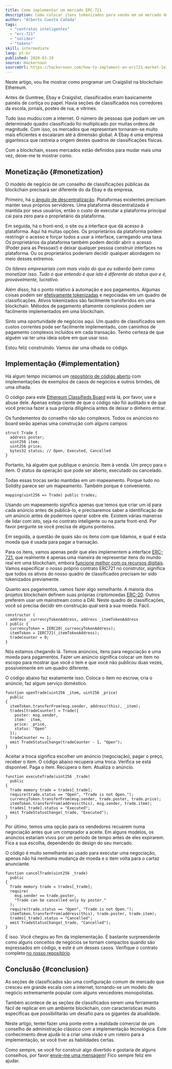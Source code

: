 ```yaml
---
title: Como implementar um mercado ERC-721
description: Como colocar itens tokenizados para venda em um mercado descentralizado
author: "Alberto Cuesta Cañada"
tags:
  - "contratos inteligentes"
  - "erc-721"
  - "solidez"
  - "tokens"
skill: intermediate
lang: pt-br
published: 2020-03-19
source: Hackernoon
sourceUrl: https://hackernoon.com/how-to-implement-an-erc721-market-1e1a32j9
---
```


Neste artigo, vou lhe mostrar como programar um Craigslist na blockchain Ethereum.

Antes de Gumtree, Ebay e Craigslist, classificados eram basicamente painéis de cortiça ou papel. Havia seções de classificados nos corredores da escola, jornais, postes de rua, e vitrines.

Tudo isso mudou com a internet. O número de pessoas que podiam ver um determinado quadro classificado foi multiplicado por muitas ordens de magnitude. Com isso, os mercados que representam tornaram-se muito mais eficientes e escalaram até à dimensão global. A Ebay é uma empresa gigantesca que rastreia a origem destes quadros de classificações físicas.

Com a blockchain, esses mercados estão definidos para mudar mais uma vez, deixe-me te mostrar como.

## Monetização {#monetization}

O modelo de negócio de um conselho de classificações públicas da blockchain precisará ser diferente do da Ebay e da empresa.

Primeiro, há [o ângulo de descentralização](/developers/docs/web2-vs-web3/). Plataformas existentes precisam manter seus próprios servidores. Uma plataforma descentralizada é mantida por seus usuários, então o custo de executar a plataforma principal cai para zero para o proprietário da plataforma.

Em seguida, há o front-end, o site ou a interface que dá acesso à plataforma. Aqui há muitas opções. Os proprietários da plataforma podem restringir o acesso e forçar todos a usar a interface, carregando uma taxa. Os proprietários da plataforma também podem decidir abrir o acesso (Poder para as Pessoas!) e deixar qualquer pessoa construir interfaces na plataforma. Ou os proprietários poderiam decidir qualquer abordagem no meio desses extremos.

_Os líderes empresariais com mais visão do que eu saberão bem como monetizar isso. Tudo o que entendo é que isto é diferente do status quo e é, provavelmente, lucrativo._

Além disso, há o ponto relativo à automação e aos pagamentos. Algumas coisas podem ser [efetivamente tokenizadas](https://hackernoon.com/tokenization-of-digital-assets-g0ffk3v8s?ref=hackernoon.com) e negociadas em um quadro de classificações. Ativos tokenizados são facilmente transferidos em uma blockchain. Métodos de pagamento altamente complexos podem ser facilmente implementados em uma blockchain.

Sinto uma oportunidade de negócios aqui. Um quadro de classificados sem custos correntes pode ser facilmente implementado, com caminhos de pagamento complexos incluídos em cada transação. Tenho certeza de que alguém vai ter uma ideia sobre em que usar isso.

Estou feliz construindo. Vamos dar uma olhada no código.

## Implementação {#implementation}

Há algum tempo iniciamos um [repositório de código aberto](https://github.com/HQ20/contracts?ref=hackernoon.com) com implementações de exemplos de casos de negócios e outros brindes, dê uma olhada.

O código para este [Ethereum Classifieds Board](https://github.com/HQ20/contracts/tree/master/contracts/classifieds?ref=hackernoon.com) está lá, por favor, use e abuse dele. Apenas esteja ciente de que o código não foi auditado e de que você precisa fazer a sua própria diligência antes de deixar o dinheiro entrar.

Os fundamentos do conselho não são complexos. Todos os anúncios no board serão apenas uma construção com alguns campos:

```solidity
struct Trade {
  address poster;
  uint256 item;
  uint256 price;
  bytes32 status; // Open, Executed, Cancelled
}
```

Portanto, há alguém que publique o anúncio. Item à venda. Um preço para o item. O status da operação que pode ser aberto, executado ou cancelado.

Todas essas trocas serão mantidas em um mapeamento. Porque tudo no Solidity parece ser um mapeamento. Também porque é conveniente.

```solidity
mapping(uint256 => Trade) public trades;
```

Usando um mapeamento significa apenas que temos que criar um id para cada anúncio antes de publicá-lo, e precisaremos saber a identificação de um anúncio antes de podermos operar sobre ele. Existem várias maneiras de lidar com isto, seja no contrato inteligente ou na parte front-end. Por favor pergunte se você precisa de alguns ponteiros.

Em seguida, a questão de quais são os itens com que lidamos, e qual é esta moeda que é usada para pagar a transação.

Para os itens, vamos apenas pedir que eles implementem a interface [ERC-721](https://github.com/OpenZeppelin/openzeppelin-contracts/blob/master/contracts/token/ERC721/IERC721.sol?ref=hackernoon.com), que realmente é apenas uma maneira de representar itens do mundo real em uma blockchain, embora [funcione melhor com os recursos digitais](https://hackernoon.com/tokenization-of-digital-assets-g0ffk3v8s?ref=hackernoon.com). Vamos especificar o nosso próprio contrato ERC721 no construtor, significa que todos os ativos do nosso quadro de classificados precisam ter sido tokenizados previamente.

Quanto aos pagamentos, vamos fazer algo semelhante. A maioria dos projetos blockchain definem suas próprias criptomoedas [ERC-20](https://github.com/OpenZeppelin/openzeppelin-contracts/blob/master/contracts/token/ERC20/ERC20.sol?ref=hackernoon.com). Outros preferem usar um mainstream como a DAI. Neste quadro de classificações, você só precisa decidir em construção qual será a sua moeda. Fácil.

```solidity
constructor (
  address _currencyTokenAddress, address _itemTokenAddress
) public {
  currencyToken = IERC20(_currencyTokenAddress);
  itemToken = IERC721(_itemTokenAddress);
  tradeCounter = 0;
}
```

Nós estamos chegando lá. Temos anúncios, itens para negociação e uma moeda para pagamentos. Fazer um anúncio significa colocar um item no escopo para mostrar que você o tem e que você não publicou duas vezes, possivelmente em um quadro diferente.

O código abaixo faz exatamente isso. Coloca o item no escrow, cria o anúncio, faz algum serviço doméstico.

```solidity
function openTrade(uint256 _item, uint256 _price)
  public
{
  itemToken.transferFrom(msg.sender, address(this), _item);
  trades[tradeCounter] = Trade({
    poster: msg.sender,
    item: _item,
    price: _price,
    status: "Open"
  });
  tradeCounter += 1;
  emit TradeStatusChange(tradeCounter - 1, "Open");
}
```

Aceitar a troca significa escolher um anúncio (negociação), pagar o preço, receber o item. O código abaixo recupera uma troca. Verifica se está disponível. Paga o item. Recupera o item. Atualiza o anúncio.

```solidity
function executeTrade(uint256 _trade)
  public
{
  Trade memory trade = trades[_trade];
  require(trade.status == "Open", "Trade is not Open.");
  currencyToken.transferFrom(msg.sender, trade.poster, trade.price);
  itemToken.transferFrom(address(this), msg.sender, trade.item);
  trades[_trade].status = "Executed";
  emit TradeStatusChange(_trade, "Executed");
}
```

Por último, temos uma opção para os vendedores recuarem numa negociação antes que um comprador a aceite. Em alguns modelos, os anúncios estariam vivos por um período de tempo antes de eles expirarem. Fica a sua escolha, dependendo do design do seu mercado.

O código é muito semelhante ao usado para executar uma negociação, apenas não há nenhuma mudança de moeda e o item volta para o cartaz anunciante.

```solidity
function cancelTrade(uint256 _trade)
  public
{
  Trade memory trade = trades[_trade];
  require(
    msg.sender == trade.poster,
    "Trade can be cancelled only by poster."
  );
  require(trade.status == "Open", "Trade is not Open.");
  itemToken.transferFrom(address(this), trade.poster, trade.item);
  trades[_trade].status = "Cancelled";
  emit TradeStatusChange(_trade, "Cancelled");
}
```

É isso. Você chegou ao fim da implementação. É bastante surpreendente como alguns conceitos de negócios se tornam compactos quando são expressados em código, e este é um desses casos. Verifique o contrato completo [no nosso repositório](https://github.com/HQ20/contracts/blob/master/contracts/classifieds/Classifieds.sol).

## Conclusão {#conclusion}

As seções de classificados são uma configuração comum de mercado que cresceu em grande escala com a internet, tornando-se um modelo de negócio extremamente popular com alguns vencedores monopolistas.

Também acontece de as seções de classificados serem uma ferramenta fácil de replicar em um ambiente blockchain, com características muito específicas que possibilitarão um desafio para os gigantes da atualidade.

Neste artigo, tentei fazer uma ponte entre a realidade comercial de um conselho de administração clássico com a implementação tecnológica. Este conhecimento deve ajudá-lo a criar uma visão e um roteiro para a implementação, se você tiver as habilidades certas.

Como sempre, se você for construir algo divertido e gostaria de alguns conselhos, por favor [envie-me uma mensagem](https://albertocuesta.es/)! Fico sempre feliz em ajudar.
